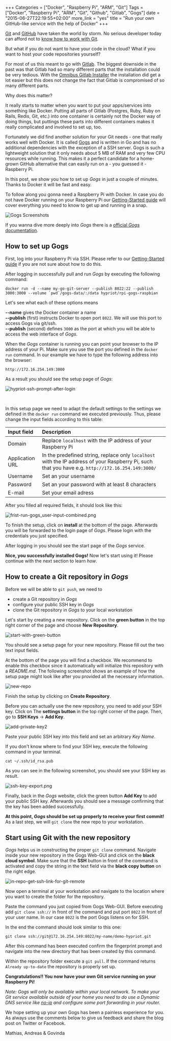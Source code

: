 +++
Categories = ["Docker", "Raspberry Pi", "ARM", "Git"]
Tags = ["Docker", "Raspberry Pi", "ARM", "Git", "Github", "Gitlab", "Gogs"]
date = "2015-06-27T22:19:55+02:00"
more_link = "yes"
title = "Run your own GitHub-like service with the help of Docker"
+++

[Git](https://git-scm.com/) and [GitHub](https://github.com/) have taken the world by storm.
No serious developer today can afford not to [know how to work with Git](https://www.atlassian.com/git/tutorials/).

But what if you do not want to have your code in the cloud? What if you want to host your code repositories yourself?
<!--more-->
For most of us this meant to go with [Gitlab](https://about.gitlab.com/). The biggest downside in the past was that Gitlab had so many different parts that the installation could be very tedious.
With the [Omnibus Gitlab Installer](https://gitlab.com/gitlab-org/omnibus-gitlab/blob/master/README.md) the installation did get a lot easier but this does not change the fact that Gitlab is compromised of so many different parts.

Why does this matter?

It really starts to matter when you want to put your apps/services into something like Docker.
Putting all parts of Gitlab (Postgres, Ruby, Ruby on Rails, Redis, Git, etc.) into one container is certainly not the Docker way of doing things, but puttings these parts into different containers makes it really complicated and involved to set up, too.

Fortunately we did find another solution for your Git needs - one that really works well with Docker.
It is called [Gogs](http://gogs.io/) and is written in Go and has no additional dependencies with the exception of a SSH server.
Gogs is such a lightweight solution that it only needs about 5 MB of RAM and very few CPU resources while running.
This makes it a perfect candidate for a home-grown GitHub alternative that can easily run on a - you guessed it - Raspberry Pi.

In this post, we show you how to set up *Gogs* in just a couple of minutes. Thanks to Docker it will be fast and easy.

To follow along you gonna need a Raspberry Pi with Docker.
In case you do not have Docker running on your Raspberry Pi our [Getting-Started guide](/getting-started-with-docker-on-your-arm-device/) will cover everything you need to know to get up and running in a snap.

![Gogs Screenshots](http://gogs.qiniudn.com/gogs_demo.gif)

If you wanna dive more deeply into *Gogs* there is a [official *Gogs* documentation](http://gogs.io/docs/intro/).

## How to set up Gogs

First, log into your Raspberry Pi via SSH.
Please refer to our [Getting-Started guide](/getting-started-with-docker-on-your-arm-device/) if you are not sure about how to do this.

After logging in successfully pull and run *Gogs* by executing the following command:

```
docker run -d --name my-go-git-server --publish 8022:22 --publish 3000:3000 --volume `pwd`/gogs-data/:/data hypriot/rpi-gogs-raspbian
```

Let's see what each of these options means

  **--name** gives the Docker container a name  
  **--publish** (first) instructs Docker to open port `8022`. We will use this port to access Gogs via git/ssh.  
  **--publish** (second) defines `3000` as the port at which you will be able to access the web interface of *Gogs*.

When the *Gogs* container is running you can point your browser to the IP address of your Pi. Make sure you use the port you defined in the `docker run` command.
In our example we have to type the following address into the browser:

```
http://172.16.254.149:3000
```

As a result you should see the setup page of *Gogs*:

![hypriot-ssh-prompt-after-login](/images/gogs_own_Git_service/frist-run-gogs.png)

&nbsp;

In this setup page we need to adapt the default settings to the settings we defined in the `docker run` command we executed previously. Thus, please change the input fields according to this table:

| Input field        | Description                                                                                        |
| :--------------- | :--------------------------------------------------------------------------------------------------|
| Domain           | Replace `localhost` with the IP address of your Raspberry Pi |
| Application URL  | In the predefined string, replace only `localhost` with the IP address of your Raspberry Pi, such that you have e.g. `http://172.16.254.149:3000/` |
| Username         | Set an your username |
| Password         | Set an your password with at least 8 characters |
| E-mail           | Set your email adress |


After you filled all required fields, it should look like this:

![frist-run-gogs_user-input-combined.png](/images/gogs_own_Git_service/frist-run-gogs_user-input-combined.png)

To finish the setup, click on **install** at the bottom of the page. Afterwards you will be forwarded to the login page of *Gogs*.
Please login with the credentials you just specified.

After logging in you should see the start page of the *Gogs* service.

**Nice, you successfully installed Gogs!** Now let's start using it! Please continue with the next section to learn *how*.


## How to create a Git repository in *Gogs*

Before we will be able to `git push`, we need to

  - create a Git repository in *Gogs*
  - configure your public SSH key in *Gogs*
  - clone the Git repository in *Gogs* to your local workstation

Let's start by creating a new repository. Click on the **green button** in the top right corner of the page and choose **New Repository**.

![start-with-green-button](/images/gogs_own_Git_service/start-with-green-button_with-marker.png)

You should see a setup page for your new repository. Please fill out the two text input fields.

At the bottom of the page you will find a checkbox. We recommend to enable this checkbox since it automatically will initialize this repository with a *README.md*.
The following screenshot shows an example of how the setup page might look like after you provided all the necessary information.

![new-repo](/images/gogs_own_Git_service/new-repo.png)

Finish the setup by clicking on **Create Repository**.

Before you can actually use the new repository, you need to add your SSH key. Click on The **settings button** in the top right corner of the page. Then, go to **SSH Keys** -> **Add Key**.

![add-private-key2](/images/gogs_own_Git_service/add-private-key2_with-markers.png)

Paste your public SSH key into this field and set an arbitrary *Key Name*.

If you don't know where to find your SSH key, execute the following command in your terminal.

```
cat ~/.ssh/id_rsa.pub
```

As you can see in the following screenshot, you should see your SSH key as result.


![ssh-key-export.png](/images/gogs_own_Git_service/ssh-key-export.png)

Finally, back in the *Gogs* website, click the green button **Add Key** to add your public SSH key. Afterwards you should see a message confirming that the key has been added successfully.

**At this point, *Gogs* should be set up properly to receive your first commit!** As a last step, we will `git clone` the new repo to your workstation.


## Start using Git with the new repository

*Gogs* helps us in constructing the proper `git clone` command.
Navigate inside your new repository in the Gogs Web-GUI and click on the **black cloud symbol**.
Make sure that the **SSH** button in front of the command is activated and copy the string in the text field via the **black copy button** on the right edge.

![in-repo-get-ssh-link-for-git-remote](/images/gogs_own_Git_service/in-repo-get-ssh-link-for-git-remote_with-markers.png)

Now open a terminal at your workstation and navigate to the location where you want to create the folder for the repository.

Paste the command you just copied from Gogs Web-GUI. Before executing add `git clone ssh://` in front of the command and put port `8022` in front of your user name.
In our case `8022` is the port Gogs listens on for SSH.

In the end the command should look similar to this one:

```
git clone ssh://git@172.16.254.149:8022/my-name/demo-hypriot.git

```

After this command has been executed confirm the fingerprint prompt and navigate into the new directory that has been created by this command.

Within the repository folder execute a `git pull`. If the command returns `Already up-to-date` the repository is properly set up.

**Congratulations!! You now have your own Git service running on your Raspberry Pi!**

*Note: Gogs will only be available within your local network.
To make your Git service available outside of your home you need to do use a Dynamic DNS service like [no-ip](http://www.noip.com/) and configure some port forwarding in your router.*

We hope setting up your own Gogs has been a painless experience for you.  
As always use the comments below to give us feedback and share the blog post on Twitter or Facebook.

Mathias, Andreas & Govinda
